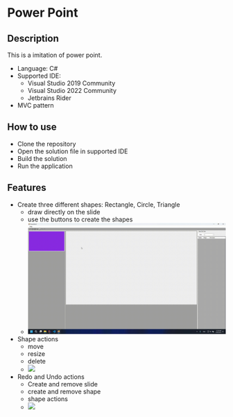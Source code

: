 # Power Point

## Description

This is a imitation of power point.

- Language: C#
- Supported IDE:
    - Visual Studio 2019 Community
    - Visual Studio 2022 Community
    - Jetbrains Rider
- MVC pattern

## How to use

- Clone the repository
- Open the solution file in supported IDE
- Build the solution
- Run the application

## Features

- Create three different shapes: Rectangle, Circle, Triangle
    - draw directly on the slide
    - use the buttons to create the shapes
    - ![](./image/draw.gif)
- Shape actions
    - move
    - resize
    - delete
    - ![](./image/actions.gif)
- Redo and Undo actions
    - Create and remove slide
    - create and remove shape
    - shape actions
    - ![](./image/command.gif)
